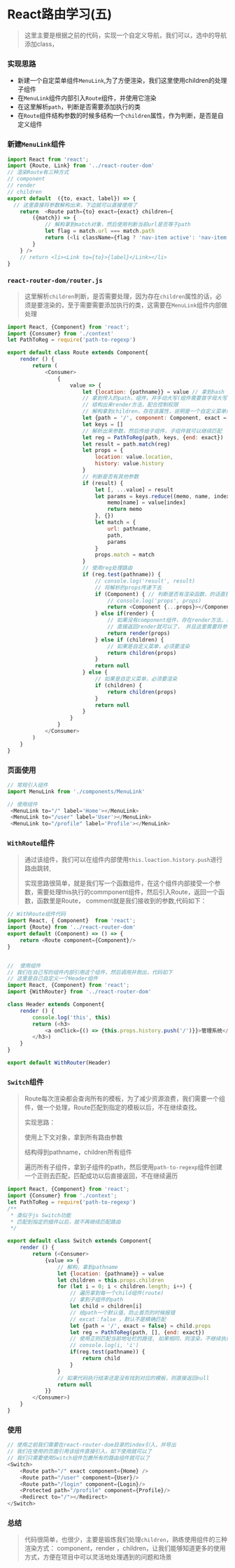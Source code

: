# React路由学习(五)

> 这里主要是根据之前的代码，实现一个自定义导航，我们可以，选中的导航添加class，

### 实现思路

-  新建一个自定菜单组件`MenuLink`,为了方便渲染，我们这里使用children的处理子组件
- 在`MenuLink`组件内部引入`Route`组件，并使用它渲染
- 在这里解析`path`，判断是否需要添加执行的类
- 在`Route`组件结构参数的时候多结构一个`children`属性，作为判断，是否是自定义组件

### 新建`MenuLink`组件

```javascript
import React from 'react';
import {Route, Link} from '../react-router-dom'
// 渲染Route有三种方式
// component
// render
// children
export default  ({to, exact, label}) => {
  // 这里直接将参数解构出来，下边就可以直接使用了
    return  <Route path={to} exact={exact} children={
        ({match}) => {
            // 解构拿到match对象，然后使用判断当前url是否等于path
            let flag = match.url === match.path
            return (<li className={flag ? 'nav-item active': 'nav-item'}><Link to={to}>{label}</Link></li>)
        }
    } />
    // return <li><Link to={to}>{label}</Link></li>
}
```

### `react-router-dom/router.js`

> 这里解析`children`判断，是否需要处理，因为存在`children`属性的话，必须是要渲染的，至于需要需要添加执行的类，这需要在`MenuLink`组件内部做处理

```javascript
import React, {Component} from 'react';
import {Consumer} from './context'
let PathToReg = require('path-to-regexp')

export default class Route extends Component{
    render () {
        return (
            <Consumer>
                {
                    value => {
                        let {location: {pathname}} = value // 拿到hash 进行比较
                        // 拿到传入的path，组件，并手动大写(组件需要首字母大写)
                        // 结构出来render方法，配合控制权限
                        // 解构拿到children，存在该属性，说明是一个自定义菜单组件，直接渲染就可以了，不需要做处理
                        let {path = '/', component: Component, exact = false, render, children} = this.props
                        let keys = []
                        // 解析出来参数，然后传给子组件，子组件就可以继续匹配
                        let reg = PathToReg(path, keys, {end: exact})
                        let result = path.match(reg)
                        let props = {
                            location: value.location,
                            history: value.history
                        }
                        // 判断是否有其他参数
                        if (result) {
                            let [, ...value] = result
                            let params = keys.reduce((memo, name, index) => {
                                memo[name] = value[index]
                                return memo
                            }, {})
                            let match = {
                                url: pathname,
                                path,
                                params
                            }
                            props.match = match
                        }
                        // 使用reg处理路由
                        if (reg.test(pathname)) {
                            // console.log('result', result)
                            // 将解析的props传递下去
                            if (Component) { // 判断是否有渲染函数，的话直接的执行函数，并将props传过去
                                // console.log('props', props)
                                return <Component {...props}></Component>
                            } else if(render) {
                                // 如果没有component组件，存在render方法，说明需要控制权限，
                                // 直接返回render就可以了， 并且这里需要将参数props传递过去
                                return render(props)
                            } else if (children) {
                                // 如果是自定义菜单，必须要渲染
                                return children(props)
                            }
                            return null
                        } else {
                            // 如果是自定义菜单，必须要渲染
                            if (children) {
                                return children(props)
                            }
                            return null
                        }
                    }
                }
            </Consumer>
        )
    }
}
```

### 页面使用

```javascript
// 常规引入组件
import MenuLink from './components/MenuLink'

// 使用组件
 <MenuLink to="/" label='Home'></MenuLink>
 <MenuLink to="/user" label='User'></MenuLink>
 <MenuLink to="/profile" label='Profile'></MenuLink>

```

### `WithRoute`组件

> 通过该组件，我们可以在组件内部使用`this.loaction.history.push`进行路由跳转,
>
> 实现思路很简单，就是我们写一个函数组件，在这个组件内部接受一个参数，需要处理this执行的commponent组件，然后引入Route，返回一个函数，函数里是Route， comment就是我们接收到的参数,代码如下：

```javascript
// WithRoute组件代码
import React, { Component}  from 'react';
import {Route} from '../react-router-dom'
export default (Component) => () => {
    return <Route component={Component}/> 
}


//  使用组件
// 我们在自己写的组件内部引用这个组件，然后调用并倒出，代码如下
// 这里是自己自定义一个Header组件
import React, {Component} from 'react';
import {WithRouter} from '../react-router-dom'

class Header extends Component{
    render () {
        console.log('this', this)
        return (<h3>
            <a onClick={() => {this.props.history.push('/')}}>管理系统</a>
        </h3>)
    }
}

export default WithRouter(Header)


```

### `Switch`组件

> Route每次渲染都会查询所有的模板，为了减少资源浪费，我们需要一个组件，做一个处理，Route匹配到指定的模板以后，不在继续查找。
>
> 实现思路：
>
> 	使用上下文对象，拿到所有路由参数
>
> 	结构得到pathname，children所有组件
>
> 	遍历所有子组件，拿到子组件的path，然后使用`path-to-regexp`组件创建一个正则去匹配，匹配成功以后直接返回，不在继续遍历

```javascript
import React, {Component} from 'react';
import {Consumer} from './context';
let PathToReg = require('path-to-regexp')
/**
 * 类似于js Switch功能
 * 匹配到指定的插件以后，就不再继续匹配路由
 */

export default class Switch extends Component{
    render () {
        return (<Consumer>
            {value => {
                // 解构，拿到pathname
                let {location: {pathname}} = value
                let children = this.props.children
                for (let i = 0; i < children.length; i++) {
                    // 遍历拿到每一个child组件(route)
                    // 拿到子组件的path
                    let child = children[i]
                    // 给path一个默认值，防止首页的时候报错
                    // excat：false ，默认不是精确匹配
                    let {path = '/', exact = false} = child.props
                    let reg = PathToReg(path, [], {end: exact})
                    // 使用正则匹配当前地址栏的路径, 如果相同，则渲染，不继续执行判断
                    // console.log(i, 'i')
                    if(reg.test(pathname)) {
                        return child
                    }
                }
                // 如果代码执行结束还是没有找到对应的模板，则直接返回null
                return null
            }}
        </Consumer>)
    }
}
```

### 使用

```javascript
// 使用之前我们需要在react-router-dom目录的index引入，并导出
// 我们在使用的页面引用该组件直接引入，如下使用就可以了
// 我们只需要使用Switch组件包裹所有的路由组件就可以了
<Switch>
    <Route path="/" exact component={Home} />
    <Route path="/user" component={User}/>
    <Route path="/login" component={Login}/>
    <Protected path="/profile" component={Profile}/>
    <Redirect to="/"></Redirect>
</Switch>
```



### 总结

> 代码很简单，也很少，主要是锻炼我们处理`children`，熟练使用组件的三种渲染方式： component，render ，children，让我们能够知道更多的使用方式，方便在项目中可以灵活地处理遇到的问题和场景